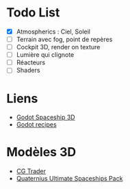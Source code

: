 # Todo List

- [x] Atmospherics : Ciel, Soleil
- [ ] Terrain avec fog, point de repères
- [ ] Cockpit 3D, render on texture
- [ ] Lumière qui clignote
- [ ] Réacteurs
- [ ] Shaders

# Liens

- [Godot Spaceship
  3D](https://www.youtube.com/watch?v=8oywBn_bLeU&ab_channel=KidsCanCode)
- [Godot recipes](https://kidscancode.org/godot_recipes/4.x/)


# Modèles 3D

- [CG Trader](https://www.cgtrader.com/search?free=1&keywords=space)
- [Quaternius Ultimate Spaceships
  Pack](https://github.com/Malcolmnixon/Quaternius-Ultimate-Spaceships-Pack/tree/godot-4)
